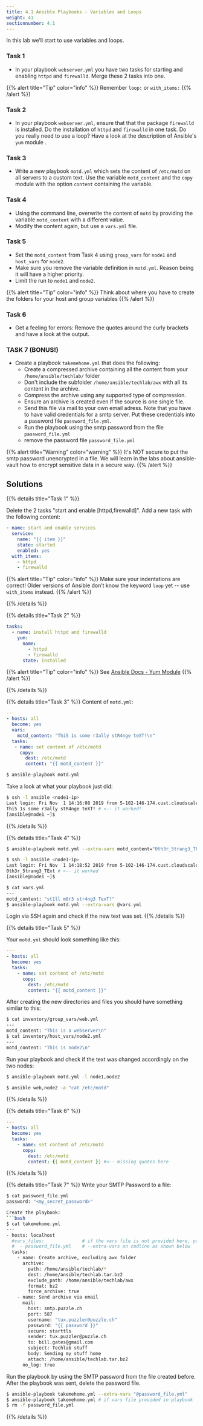 ```yaml
---
title: 4.1 Ansible Playbooks - Variables and Loops
weight: 41
sectionnumber: 4.1
---
```


In this lab we’ll start to use variables and loops.

### Task 1

* In your playbook `webserver.yml` you have two tasks for starting and enabling `httpd` and `firewalld`. Merge these 2 tasks into one.

{{% alert title="Tip" color="info" %}}
Remember `loop:` or `with_items:`
{{% /alert %}}

### Task 2

* In your playbook `webserver.yml`, ensure that that the package `firewalld` is installed. Do the installation of `httpd` and `firewalld` in one task. Do you really need to use a loop? Have a look at the description of Ansible's `yum` module .

### Task 3

* Write a new playbook `motd.yml` which sets the content of `/etc/motd` on all servers to a custom text. Use the variable `motd_content` and the `copy` module with the option `content` containing the variable.

### Task 4

* Using the command line, overwrite the content of `motd` by providing the variable `motd_content` with a different value.
* Modify the content again, but use a `vars.yml` file.

### Task 5

* Set the `motd_content` from Task 4 using `group_vars` for `node1` and `host_vars` for `node2`.
* Make sure you remove the variable definition in `motd.yml`. Reason being it will have a higher priority.
* Limit the run to `node1` and `node2`.

{{% alert title="Tip" color="info" %}}
  Think about where you have to create the folders for your host and group variables
{{% /alert %}}

### Task 6

* Get a feeling for errors: Remove the quotes around the curly brackets and have a look at the output.

### TASK 7 (BONUS!)
* Create a playbook `takemehome.yml` that does the following:
  * Create a compressed archive containing all the content from your `/home/ansible/techlab/` folder
  * Don't include the subfolder `/home/ansible/techlab/awx` with all its content in the archive.
  * Compress the archive using any supported type of compression.
  * Ensure an archive is created even if the source is one single file.
  * Send this file via mail to your own email adress. Note that you have to have valid credentials for a smtp server. Put these credentials into a password file `password_file.yml`.
  * Run the playbook using the smtp password from the file `password_file.yml`
  * remove the password file `password_file.yml`

{{% alert title="Warning" color="warning" %}}
It's NOT secure to put the smtp password unencrypted in a file. We will learn in the labs about ansible-vault how to encrypt sensitive data in a secure way.
{{% /alert %}}

## Solutions

{{% details title="Task 1" %}}

Delete the 2 tasks "start and enable \[httpd,firewalld\]". Add a new task with the following content:
```yaml
- name: start and enable services
  service:
    name: "{{ item }}"
    state: started
    enabled: yes
  with_items:
    - httpd
    - firewalld
```

{{% alert title="Tip" color="info" %}}
Make sure your indentations are correct!
Older versions of Ansible don’t know the keyword `loop` yet -- use `with_items` instead.
{{% /alert %}}

{{% /details %}}

{{% details title="Task 2" %}}
```yaml
tasks:
  - name: install httpd and firewalld
    yum:
      name:
        - httpd
        - firewalld
      state: installed
```

{{% alert title="Tip" color="info" %}}
See [Ansible Docs - Yum Module](https://docs.ansible.com/ansible/latest/modules/yum_module.html#yum-module)
{{% /alert %}}

{{% /details %}}


{{% details title="Task 3" %}}
Content of `motd.yml`:

```yaml
---
- hosts: all
  become: yes
  vars:
    motd_content: "Thi5 1s some r3ally stR4nge teXT!\n"
  tasks:
   - name: set content of /etc/motd
     copy:
       dest: /etc/motd
       content: "{{ motd_content }}"
```
```bash
$ ansible-playbook motd.yml
```

Take a look at what your playbook just did:

```bash
$ ssh -l ansible <node1-ip>
Last login: Fri Nov  1 14:16:08 2019 from 5-102-146-174.cust.cloudscale.ch
Thi5 1s some r3ally stR4nge teXT! # <-- it worked!
[ansible@node1 ~]$
```
{{% /details %}}

{{% details title="Task 4" %}}

```bash
$ ansible-playbook motd.yml --extra-vars motd_content="0th3r_5trang3_TExt"

$ ssh -l ansible <node1-ip>
Last login: Fri Nov  1 14:18:52 2019 from 5-102-146-174.cust.cloudscale.ch
0th3r_5trang3_TExt # <-- it worked
[ansible@node1 ~]$
```

```bash
$ cat vars.yml
---
motd_content: "st1ll m0r3 str4ng3 TexT!"
$ ansible-playbook motd.yml --extra-vars @vars.yml
```

Login via SSH again and check if the new text was set.
{{% /details %}}

{{% details title="Task 5" %}}

Your `motd.yml` should look something like this:

```yaml
---
- hosts: all
  become: yes
  tasks:
    - name: set content of /etc/motd
      copy:
        dest: /etc/motd
        content: "{{ motd_content }}"
```

After creating the new directories and files you should have something similar to this:

```bash
$ cat inventory/group_vars/web.yml
---
motd_content: "This is a webserver\n"
$ cat inventory/host_vars/node2.yml
---
motd_content: "This is node2\n"
```

Run your playbook and check if the text was changed accordingly on the two nodes:

```bash
$ ansible-playbook motd.yml -l node1,node2

$ ansible web,node2 -a "cat /etc/motd"
```
{{% /details %}}

{{% details title="Task 6" %}}
```yaml
---
- hosts: all
  become: yes
  tasks:
    - name: set content of /etc/motd
      copy:
        dest: /etc/motd
        content: {{ motd_content }} #<-- missing quotes here
``` 
{{% /details %}}

{{% details title="Task 7" %}}
Write your SMTP Password to a file:
```bash
$ cat password_file.yml
password: "<my_secret_password>"

Create the playbook:
```bash
$ cat takemehome.yml
--- 
- hosts: localhost
  #vars_files:              # if the vars file is not provided here, you'll have to use it with
  #  - password_file.yml    # --extra-vars on cmdline as shown below
  tasks:
    - name: Create archive, excluding awx folder
      archive:
        path: /home/ansible/techlab/*
        dest: /home/ansible/techlab.tar.bz2
        exclude_path: /home/ansible/techlab/awx
        format: bz2
        force_archive: true
    - name: Send archive via email
      mail:
        host: smtp.puzzle.ch
        port: 587
        username: "tux.puzzler@puzzle.ch"
        password: "{{ password }}"
        secure: starttls
        sender: tux.puzzler@puzzle.ch
        to: bill.gates@gmail.com
        subject: Techlab stuff
        body: Sending my stuff home
        attach: /home/ansible/techlab.tar.bz2     
      no_log: true
```
Run the playbook by using the SMTP password from the file created before. After the playbook was sent, delete the password file.
```bash
$ ansible-playbook takemehome.yml --extra-vars "@password_file.yml"
$ ansible-playbook takemehome.yml # if vars file provided in playbook
$ rm -f password_file.yml       
```
{{% /details %}}
